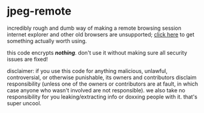# jpeg-remote
incredibly rough and dumb way of making a remote browsing session  
internet explorer and other old browsers are unsupported; [click here](http://outdatedbrowser.com) to get something actually worth using.  
  
this code encrypts ***nothing***. don't use it without making sure all security issues are fixed!
  
disclaimer: if you use this code for anything malicious, unlawful, controversial, or otherwise punishable, its owners and contributors disclaim responsibility (unless one of the owners or contributors are at fault, in which case anyone who wasn't involved are not responsible). we also take no responsibility for you leaking/extracting info or doxxing people with it. that's super uncool.

